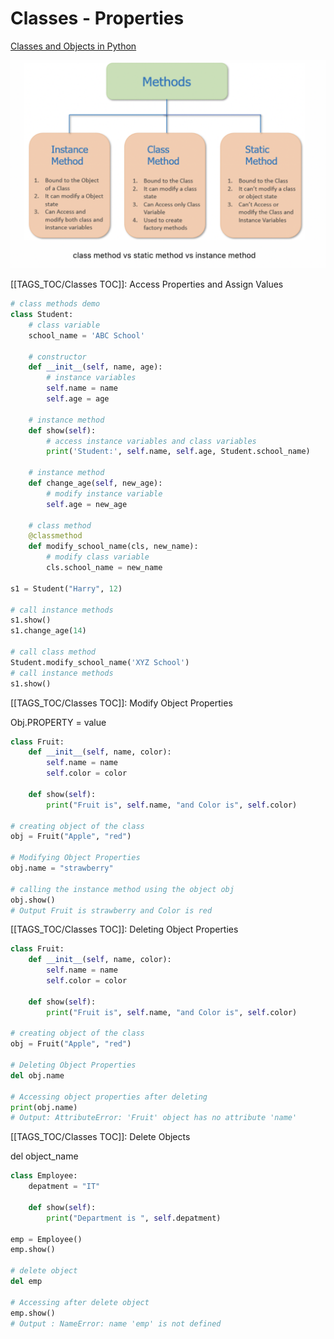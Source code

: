 # Classes - Properties

[Classes and Objects in Python](https://pynative.com/python-classes-and-objects/)

![Image.png](Classes%20-%20Properties.assets/Image.png)

[[TAGS_TOC/Classes TOC]]: Access Properties and Assign Values

```python
# class methods demo
class Student:
    # class variable
    school_name = 'ABC School'

    # constructor
    def __init__(self, name, age):
        # instance variables
        self.name = name
        self.age = age

    # instance method
    def show(self):
        # access instance variables and class variables
        print('Student:', self.name, self.age, Student.school_name)

    # instance method
    def change_age(self, new_age):
        # modify instance variable
        self.age = new_age

    # class method
    @classmethod
    def modify_school_name(cls, new_name):
        # modify class variable
        cls.school_name = new_name

s1 = Student("Harry", 12)

# call instance methods
s1.show()
s1.change_age(14)

# call class method
Student.modify_school_name('XYZ School')
# call instance methods
s1.show()
```

[[TAGS_TOC/Classes TOC]]: Modify Object Properties

Obj.PROPERTY = value

```python
class Fruit:
    def __init__(self, name, color):
        self.name = name
        self.color = color

    def show(self):
        print("Fruit is", self.name, "and Color is", self.color)

# creating object of the class
obj = Fruit("Apple", "red")

# Modifying Object Properties
obj.name = "strawberry"

# calling the instance method using the object obj
obj.show()
# Output Fruit is strawberry and Color is red
```

[[TAGS_TOC/Classes TOC]]: Deleting Object Properties

```python
class Fruit:
    def __init__(self, name, color):
        self.name = name
        self.color = color

    def show(self):
        print("Fruit is", self.name, "and Color is", self.color)

# creating object of the class
obj = Fruit("Apple", "red")

# Deleting Object Properties
del obj.name

# Accessing object properties after deleting
print(obj.name)
# Output: AttributeError: 'Fruit' object has no attribute 'name'
```

[[TAGS_TOC/Classes TOC]]: Delete Objects

del object_name

```python
class Employee:
    depatment = "IT"

    def show(self):
        print("Department is ", self.depatment)

emp = Employee()
emp.show()

# delete object
del emp

# Accessing after delete object
emp.show()
# Output : NameError: name 'emp' is not defined
```

